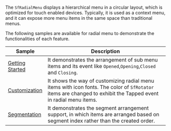 The `SfRadialMenu` displays a hierarchical menu in a circular layout, which is optimized for touch enabled devices. Typically, it is used as a context menu, and it can expose more menu items in the same space than traditional menus.

The following samples are available for radial menu to demonstrate the functionalities of each feature.

| Sample | Description |
| ------ | ----------- |
|[Getting Started](RadialMenu/Samples/GettingStarted_RadialMenu)| It demonstrates the arrangement of sub menu items and its event like `Opened`,`Opening`,`Closed` and `Closing`.|
|[Customization](RadialMenu/Samples/Customization_RadialMenu)| It shows the way of customizing radial menu items with icon fonts. The color of `SfRotator` items are changed to exhibit the Tapped event in radial menu items.|
|[Segmentation](RadialMenu/Samples/SlotIndex_RadialMenu)| It demonstrates the segment arrangement support, in which items are arranged based on segment index rather than the created order.|
